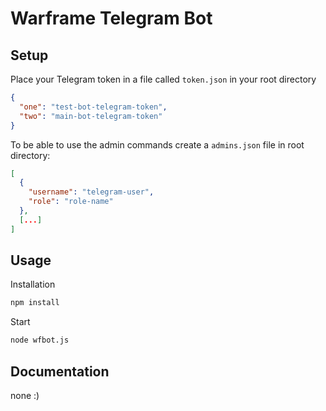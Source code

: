 # Warframe Telegram Bot

## Setup

Place your Telegram token in a file called `token.json`  in your root directory

````json
{
  "one": "test-bot-telegram-token",
  "two": "main-bot-telegram-token"
}
```` 

To be able to use the admin commands create a `admins.json` file in root directory:

````json
[
  {
    "username": "telegram-user",
    "role": "role-name"
  },
  [...]
]
````

## Usage

Installation

````bash
npm install
````

Start

````bash
node wfbot.js
````

## Documentation

none :)